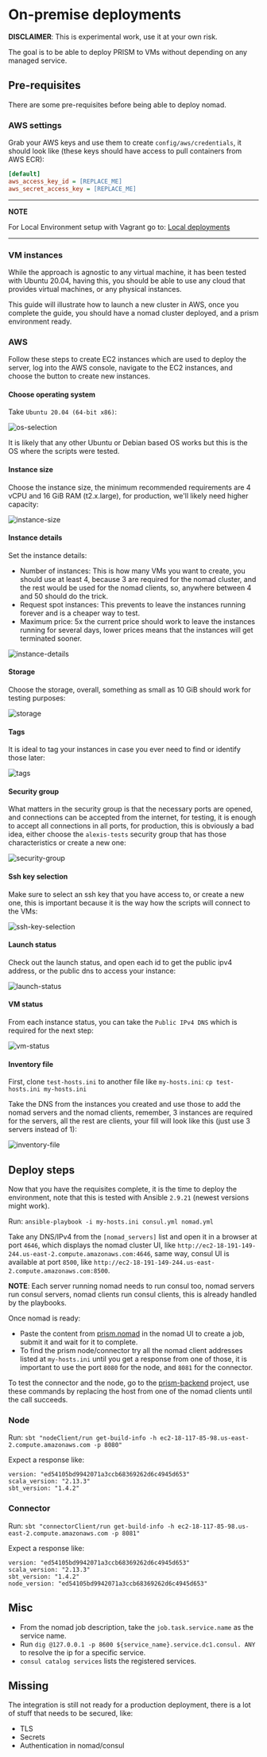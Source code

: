 # On-premise deployments

**DISCLAIMER**: This is experimental work, use it at your own risk.

The goal is to be able to deploy PRISM to VMs without depending on any managed service.

## Pre-requisites
There are some pre-requisites before being able to deploy nomad.

### AWS settings
Grab your AWS keys and use them to create `config/aws/credentials`, it should look like (these keys should have access to pull containers from AWS ECR):

```ini
[default]
aws_access_key_id = [REPLACE_ME]
aws_secret_access_key = [REPLACE_ME]
```

---
**NOTE**

For Local Environment setup with Vagrant go to:
[Local deployments](VAGRANT.md)

---

### VM instances
While the approach is agnostic to any virtual machine, it has been tested with Ubuntu 20.04, having this, you should be able to use any cloud that provides virtual machines, or any physical instances.

This guide will illustrate how to launch a new cluster in AWS, once you complete the guide, you should have a nomad cluster deployed, and a prism environment ready.

### AWS
Follow these steps to create EC2 instances which are used to deploy the server, log into the AWS console, navigate to the EC2 instances, and choose the button to create new instances.

#### Choose operating system
Take `Ubuntu 20.04 (64-bit x86)`:

![os-selection](./images/01-os-selection.png)

It is likely that any other Ubuntu or Debian based OS works but this is the OS where the scripts were tested.


#### Instance size

Choose the instance size, the minimum recommended requirements are 4 vCPU and 16 GiB RAM (t2.x.large), for production, we'll likely need higher capacity:

![instance-size](./images/02-instance-size.png)


#### Instance details
Set the instance details:
- Number of instances: This is how many VMs you want to create, you should use at least 4, because 3 are required for the nomad cluster, and the rest would be used for the nomad clients, so, anywhere between 4 and 50 should do the trick.
- Request spot instances: This prevents to leave the instances running forever and is a cheaper way to test.
- Maximum price: 5x the current price should work to leave the instances running for several days, lower prices means that the instances will get terminated sooner.
  
![instance-details](./images/03-instance-details.png)


#### Storage
Choose the storage, overall, something as small as 10 GiB should work for testing purposes:

![storage](./images/04-storage.png)

#### Tags
It is ideal to tag your instances in case you ever need to find or identify those later:

![tags](./images/05-tags.png)

#### Security group
What matters in the security group is that the necessary ports are opened, and connections can be accepted from the internet, for testing, it is enough to accept all connections in all ports, for production, this is obviously a bad idea, either choose the `alexis-tests` security group that has those characteristics or create a new one:

![security-group](./images/06-security-group.png)

#### Ssh key selection
Make sure to select an ssh key that you have access to, or create a new one, this is important because it is the way how the scripts will connect to the VMs:

![ssh-key-selection](./images/07-ssh-key-selection.png)

#### Launch status
Check out the launch status, and open each id to get the public ipv4 address, or the public dns to access your instance:

![launch-status](./images/08-launch-status.png)

#### VM status
From each instance status, you can take the `Public IPv4 DNS` which is required for the next step:

![vm-status](./images/09-vm-status.png)

#### Inventory file
First, clone `test-hosts.ini` to another file like `my-hosts.ini`: `cp test-hosts.ini my-hosts.ini`

Take the DNS from the instances you created and use those to add the nomad servers and the nomad clients, remember, 3 instances are required for the servers, all the rest are clients, your fill will look like this (just use 3 servers instead of 1):

![inventory-file](./images/10-inventory-file.png)



## Deploy steps

Now that you have the requisites complete, it is the time to deploy the environment, note that this is tested with Ansible `2.9.21` (newest versions might work).

Run: `ansible-playbook -i my-hosts.ini consul.yml nomad.yml`

Take any DNS/IPv4 from the `[nomad_servers]` list and open it in a browser at port `4646`, which displays the nomad cluster UI, like `http://ec2-18-191-149-244.us-east-2.compute.amazonaws.com:4646`, same way, consul UI is available at port `8500`, like `http://ec2-18-191-149-244.us-east-2.compute.amazonaws.com:8500`.

**NOTE**: Each server running nomad needs to run consul too, nomad servers run consul servers, nomad clients run consul clients, this is already handled by the playbooks.

Once nomad is ready:
- Paste the content from [prism.nomad](./jobs/prism.nomad) in the nomad UI to create a job, submit it and wait for it to complete.
- To find the prism node/connector try all the nomad client addresses listed at `my-hosts.ini` until you get a response from one of those, it is important to use the port `8080` for the node, and `8081` for the connector.

To test the connector and the node, go to the [prism-backend](../../) project, use these commands by replacing the host from one of the nomad clients until the call succeeds.

### Node
Run: `sbt "nodeClient/run get-build-info -h ec2-18-117-85-98.us-east-2.compute.amazonaws.com -p 8080"`

Expect a response like:

```
version: "ed54105bd9942071a3ccb68369262d6c4945d653"
scala_version: "2.13.3"
sbt_version: "1.4.2"
```


### Connector
Run: `sbt "connectorClient/run get-build-info -h ec2-18-117-85-98.us-east-2.compute.amazonaws.com -p 8081"`

Expect a response like:

```
version: "ed54105bd9942071a3ccb68369262d6c4945d653"
scala_version: "2.13.3"
sbt_version: "1.4.2"
node_version: "ed54105bd9942071a3ccb68369262d6c4945d653"
```


## Misc
- From the nomad job description, take the `job.task.service.name` as the service name.
- Run `dig @127.0.0.1 -p 8600 ${service_name}.service.dc1.consul. ANY` to resolve the ip for a specific service.
- `consul catalog services` lists the registered services.



## Missing
The integration is still not ready for a production deployment, there is a lot of stuff that needs to be secured, like:
- TLS
- Secrets
- Authentication in nomad/consul
